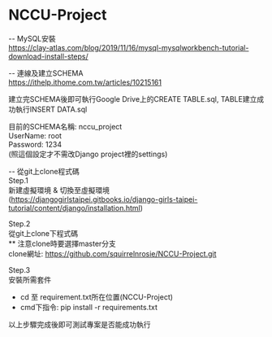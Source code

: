 # NCCU-Project

-- MySQL安裝  
https://clay-atlas.com/blog/2019/11/16/mysql-mysqlworkbench-tutorial-download-install-steps/  
  
-- 連線及建立SCHEMA  
https://ithelp.ithome.com.tw/articles/10215161  
  
建立完SCHEMA後即可執行Google Drive上的CREATE TABLE.sql, TABLE建立成功執行INSERT DATA.sql  
  
目前的SCHEMA名稱: nccu_project  
UserName: root  
Password: 1234  
(照這個設定才不需改Django project裡的settings)  
  
-- 從git上clone程式碼  
Step.1  
新建虛擬環境 & 切換至虛擬環境  
(https://djangogirlstaipei.gitbooks.io/django-girls-taipei-tutorial/content/django/installation.html)  
  
Step.2  
從git上clone下程式碼  
** 注意clone時要選擇master分支  
clone網址: https://github.com/squirrelnrosie/NCCU-Project.git  
  
Step.3  
安裝所需套件  
- cd 至 requirement.txt所在位置(NCCU-Project)  
- cmd下指令: pip install -r requirements.txt  
  
以上步驟完成後即可測試專案是否能成功執行
